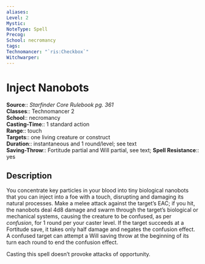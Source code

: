 ```yaml
---
aliases: 
Level: 2
Mystic: 
NoteType: Spell
Precog: 
School: necromancy 
tags: 
Technomancer: "`ris:Checkbox`"
Witchwarper: 
---
```


# Inject Nanobots

**Source**:: _Starfinder Core Rulebook pg. 361_  
**Classes**:: Technomancer 2  
**School**:: necromancy  
**Casting-Time**:: 1 standard action  
**Range**:: touch  
**Targets**:: one living creature or construct  
**Duration**:: instantaneous and 1 round/level; see text  
**Saving-Throw**:: Fortitude partial and Will partial, see text;
**Spell Resistance**:: yes

## Description

You concentrate key particles in your blood into tiny biological nanobots that you can inject into a foe with a touch, disrupting and damaging its natural processes. Make a melee attack against the target’s EAC; if you hit, the nanobots deal 4d8 damage and swarm through the target’s biological or mechanical systems, causing the creature to be confused, as per _confusion_, for 1 round per your caster level. If the target succeeds at a Fortitude save, it takes only half damage and negates the confusion effect. A confused target can attempt a Will saving throw at the beginning of its turn each round to end the confusion effect.

Casting this spell doesn’t provoke attacks of opportunity.
